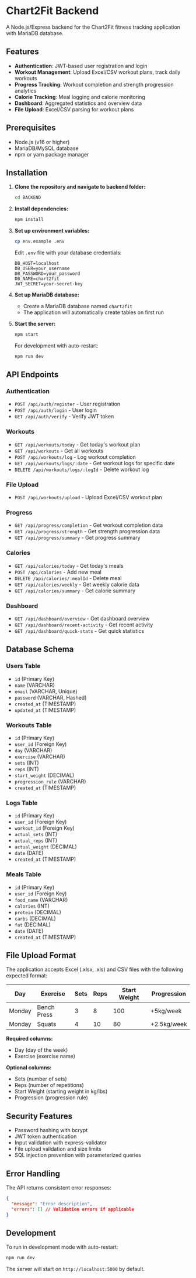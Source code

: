 # Chart2Fit Backend

A Node.js/Express backend for the Chart2Fit fitness tracking application with MariaDB database.

## Features

- **Authentication**: JWT-based user registration and login
- **Workout Management**: Upload Excel/CSV workout plans, track daily workouts
- **Progress Tracking**: Workout completion and strength progression analytics
- **Calorie Tracking**: Meal logging and calorie monitoring
- **Dashboard**: Aggregated statistics and overview data
- **File Upload**: Excel/CSV parsing for workout plans

## Prerequisites

- Node.js (v16 or higher)
- MariaDB/MySQL database
- npm or yarn package manager

## Installation

1. **Clone the repository and navigate to backend folder:**
   ```bash
   cd BACKEND
   ```

2. **Install dependencies:**
   ```bash
   npm install
   ```

3. **Set up environment variables:**
   ```bash
   cp env.example .env
   ```
   
   Edit `.env` file with your database credentials:
   ```env
   DB_HOST=localhost
   DB_USER=your_username
   DB_PASSWORD=your_password
   DB_NAME=chart2fit
   JWT_SECRET=your-secret-key
   ```

4. **Set up MariaDB database:**
   - Create a MariaDB database named `chart2fit`
   - The application will automatically create tables on first run

5. **Start the server:**
   ```bash
   npm start
   ```

   For development with auto-restart:
   ```bash
   npm run dev
   ```

## API Endpoints

### Authentication
- `POST /api/auth/register` - User registration
- `POST /api/auth/login` - User login
- `GET /api/auth/verify` - Verify JWT token

### Workouts
- `GET /api/workouts/today` - Get today's workout plan
- `GET /api/workouts` - Get all workouts
- `POST /api/workouts/log` - Log workout completion
- `GET /api/workouts/logs/:date` - Get workout logs for specific date
- `DELETE /api/workouts/logs/:logId` - Delete workout log

### File Upload
- `POST /api/workouts/upload` - Upload Excel/CSV workout plan

### Progress
- `GET /api/progress/completion` - Get workout completion data
- `GET /api/progress/strength` - Get strength progression data
- `GET /api/progress/summary` - Get progress summary

### Calories
- `GET /api/calories/today` - Get today's meals
- `POST /api/calories` - Add new meal
- `DELETE /api/calories/:mealId` - Delete meal
- `GET /api/calories/weekly` - Get weekly calorie data
- `GET /api/calories/summary` - Get calorie summary

### Dashboard
- `GET /api/dashboard/overview` - Get dashboard overview
- `GET /api/dashboard/recent-activity` - Get recent activity
- `GET /api/dashboard/quick-stats` - Get quick statistics

## Database Schema

### Users Table
- `id` (Primary Key)
- `name` (VARCHAR)
- `email` (VARCHAR, Unique)
- `password` (VARCHAR, Hashed)
- `created_at` (TIMESTAMP)
- `updated_at` (TIMESTAMP)

### Workouts Table
- `id` (Primary Key)
- `user_id` (Foreign Key)
- `day` (VARCHAR)
- `exercise` (VARCHAR)
- `sets` (INT)
- `reps` (INT)
- `start_weight` (DECIMAL)
- `progression_rule` (VARCHAR)
- `created_at` (TIMESTAMP)

### Logs Table
- `id` (Primary Key)
- `user_id` (Foreign Key)
- `workout_id` (Foreign Key)
- `actual_sets` (INT)
- `actual_reps` (INT)
- `actual_weight` (DECIMAL)
- `date` (DATE)
- `created_at` (TIMESTAMP)

### Meals Table
- `id` (Primary Key)
- `user_id` (Foreign Key)
- `food_name` (VARCHAR)
- `calories` (INT)
- `protein` (DECIMAL)
- `carbs` (DECIMAL)
- `fat` (DECIMAL)
- `date` (DATE)
- `created_at` (TIMESTAMP)

## File Upload Format

The application accepts Excel (.xlsx, .xls) and CSV files with the following expected format:

| Day | Exercise | Sets | Reps | Start Weight | Progression |
|-----|----------|------|------|--------------|-------------|
| Monday | Bench Press | 3 | 8 | 100 | +5kg/week |
| Monday | Squats | 4 | 10 | 80 | +2.5kg/week |

**Required columns:**
- Day (day of the week)
- Exercise (exercise name)

**Optional columns:**
- Sets (number of sets)
- Reps (number of repetitions)
- Start Weight (starting weight in kg/lbs)
- Progression (progression rule)

## Security Features

- Password hashing with bcrypt
- JWT token authentication
- Input validation with express-validator
- File upload validation and size limits
- SQL injection prevention with parameterized queries

## Error Handling

The API returns consistent error responses:
```json
{
  "message": "Error description",
  "errors": [] // Validation errors if applicable
}
```

## Development

To run in development mode with auto-restart:
```bash
npm run dev
```

The server will start on `http://localhost:5000` by default.
